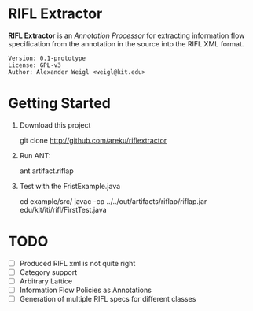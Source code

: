 RIFL Extractor
==============

**RIFL Extractor** is an *Annotation Processor* for extracting information flow specification from the annotation in the source
 into the RIFL XML format. 
 
    Version: 0.1-prototype
    License: GPL-v3
    Author: Alexander Weigl <weigl@kit.edu>
 
 
Getting Started
===============

1. Download this project

    git clone http://github.com/areku/riflextractor
   
2. Run ANT:

    ant artifact.riflap
     
3. Test with the FristExample.java
    
    cd example/src/
    javac -cp ../../out/artifacts/riflap/riflap.jar edu/kit/iti/rifl/FirstTest.java
    

TODO 
====

* [ ] Produced RIFL xml is not quite right
* [ ] Category support
* [ ] Arbitrary Lattice
* [ ] Information Flow Policies as Annotations
* [ ] Generation of multiple RIFL specs for different classes